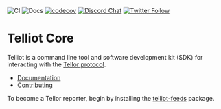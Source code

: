 ![CI](https://github.com/tellor-io/pytelliot/actions/workflows/py39.yml/badge.svg)
![Docs](https://github.com/tellor-io/pytelliot/actions/workflows/docs.yml/badge.svg)
[![codecov](https://codecov.io/gh/tellor-io/pytelliot/branch/main/graph/badge.svg?token=S1199HQ2EK)](https://codecov.io/gh/tellor-io/pytelliot)
[![Discord Chat](https://img.shields.io/discord/461602746336935936)](https://discord.com/invite/n7drGjh)
[![Twitter Follow](https://img.shields.io/twitter/follow/wearetellor?style=social)](https://twitter.com/WeAreTellor)

# Telliot Core

Telliot is a command line tool and software development kit (SDK) for interacting with the [Tellor protocol](https://docs.tellor.io/tellor/whitepaper/introduction).

- [Documentation](https://tellor-io.github.io/telliot-core/)
- [Contributing](https://tellor-io.github.io/telliot-core/contributing/)

To become a Tellor reporter, begin by installing the
[telliot-feeds](https://github.com/tellor-io/telliot-feeds) package.
